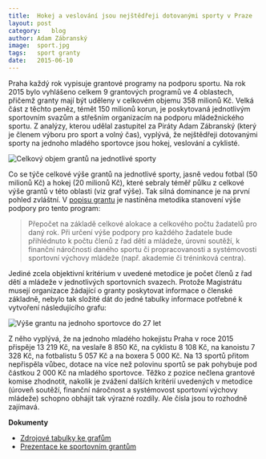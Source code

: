 ```yaml
---
title:	Hokej a veslování jsou nejštědřeji dotovanými sporty v Praze
layout:	post
category:	blog
author:	Adam Zábranský
image:	sport.jpg
tags:	sport granty
date:	2015-06-10
---
```


Praha každý rok vypisuje grantové programy na podporu sportu. Na rok 2015 bylo vyhlášeno celkem 9 grantových programů ve 4 oblastech, přičemž granty mají být uděleny v celkovém objemu 358 milionů Kč. Velká část z těchto peněz, témět 150 milionů korun, je poskytovaná jednotlivým sportovním svazům a střešním organizacím na podporu mládežnického sportu. Z analýzy, kterou udělal zastupitel za Piráty Adam Zábranský (který je členem výboru pro sport a volný čas), vyplývá, že nejštědřeji dotovanými sporty na jednoho mladého sportovce jsou hokej, veslování a cyklisté.

![Celkový objem grantů na jednotlivé sporty](/assets/images/blog/sport-objem-dotaci.png)

Co se týče celkové výše grantů na jednotlivé sporty, jasně vedou fotbal (50 milionů Kč) a hokej (20 milionů Kč), které sebraly téměř půlku z celkové výše grantů v této oblasti (viz graf výše). Tak silná dominance je na první pohled zvláštní. V [popisu grantu](http://www.praha.eu/public/24/f2/34/1903690_523294_Celomestske_programy_podpory_sportu_pro_rok_2015.pdf) je nastíněna metodika stanovení výše podpory pro tento program:

> Přepočet na základě celkové alokace a celkového počtu žadatelů pro daný rok. Při určení výše podpory pro každého žadatele bude přihlédnuto k počtu členů z řad dětí a mládeže, úrovni soutěží, k finanční náročnosti daného sportu či propracovanosti a systémovosti sportovní výchovy mládeže (např. akademie či tréninková centra).

Jediné zcela objektivní kritérium v uvedené metodice je počet členů z řad dětí a mládeže v jednotlivých sportovních svazech. Protože Magistrátu musejí organizace žádající o granty poskytovat informace o členské základně, nebylo tak složité dát do jedné tabulky informace potřebné k vytvoření následujícího grafu:

![Výše grantu na jednoho sportovce do 27 let](/assets/images/blog/sport-dotace-na-sportovce.png)

Z něho vyplývá, že na jednoho mladého hokejistu Praha v roce 2015 přispěje 13 219 Kč, na veslaře 8 850 Kč, na cyklistu 8 108 Kč, na kanoistu 7 328 Kč, na fotbalistu 5 057 Kč a na boxera 5 000 Kč. Na 13 sportů přitom nepřispěla vůbec, dotace na více než polovinu sportů se pak pohybuje pod částkou 2 000 Kč na mladého sportovce. Těžko z pozice nečlena grantové komise zhodnotit, nakolik je zvážení dalších kritérií uvedených v metodice (úroveň soutěží, finanční náročnost a systémovost sportovní výchovy mládeže) schopno obhájit tak výrazné rozdíly. Ale čísla jsou to rozhodně zajímavá.

**Dokumenty**

* [Zdrojové tabulky ke grafům](https://github.com/pirati-cz/KlubPraha/blob/master/spisy/2015/79-granty-na-sport/sportovnisvazy.ods)
* [Prezentace ke sportovním grantům](https://github.com/pirati-cz/KlubPraha/blob/master/spisy/2015/79-granty-na-sport/sportovni-granty.odp)


